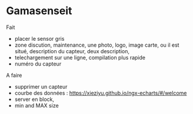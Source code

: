 # Gamasenseit

Fait

+ placer le sensor gris
+ zone discution, maintenance, une photo, logo, image carte, ou il est situé, description du capteur, deux description, 
+ telechargement sur une ligne, compilation plus rapide
+ numéro du capteur

A faire

+ supprimer un capteur
+ courbe des données : https://xieziyu.github.io/ngx-echarts/#/welcome
+ server en block,
+ min and MAX size